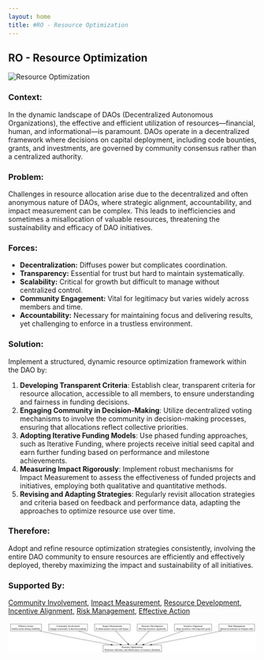```yaml
---
layout: home
title: #RO - Resource Optimization
---
```


## RO - Resource Optimization

![Resource Optimization](./output/illustration/resource_optimization_illustration_v3.png)


### Context:
In the dynamic landscape of DAOs (Decentralized Autonomous Organizations), the effective and efficient utilization of resources—financial, human, and informational—is paramount. DAOs operate in a decentralized framework where decisions on capital deployment, including code bounties, grants, and investments, are governed by community consensus rather than a centralized authority.

### Problem:
Challenges in resource allocation arise due to the decentralized and often anonymous nature of DAOs, where strategic alignment, accountability, and impact measurement can be complex. This leads to inefficiencies and sometimes a misallocation of valuable resources, threatening the sustainability and efficacy of DAO initiatives.

### Forces:
- **Decentralization:** Diffuses power but complicates coordination.
- **Transparency:** Essential for trust but hard to maintain systematically.
- **Scalability:** Critical for growth but difficult to manage without centralized control.
- **Community Engagement:** Vital for legitimacy but varies widely across members and time.
- **Accountability:** Necessary for maintaining focus and delivering results, yet challenging to enforce in a trustless environment.

### Solution:
Implement a structured, dynamic resource optimization framework within the DAO by:
1. **Developing Transparent Criteria**: Establish clear, transparent criteria for resource allocation, accessible to all members, to ensure understanding and fairness in funding decisions.
2. **Engaging Community in Decision-Making**: Utilize decentralized voting mechanisms to involve the community in decision-making processes, ensuring that allocations reflect collective priorities.
3. **Adopting Iterative Funding Models**: Use phased funding approaches, such as Iterative Funding, where projects receive initial seed capital and earn further funding based on performance and milestone achievements.
4. **Measuring Impact Rigorously**: Implement robust mechanisms for Impact Measurement to assess the effectiveness of funded projects and initiatives, employing both qualitative and quantitative methods.
5. **Revising and Adapting Strategies**: Regularly revisit allocation strategies and criteria based on feedback and performance data, adapting the approaches to optimize resource use over time.

### Therefore:
Adopt and refine resource optimization strategies consistently, involving the entire DAO community to ensure resources are efficiently and effectively deployed, thereby maximizing the impact and sustainability of all initiatives.

### Supported By:
[Community Involvement](./community_involvement.html), [Impact Measurement](./impact_measurement.html), [Resource Development](./resource_development.html), [Incentive Alignment](./incentive_alignment.html), [Risk Management](./risk_management.html), [Effective Action](./effective_action.html)

![Resource Optimization](./output/resource_optimization_specific_graph_v3.png)

